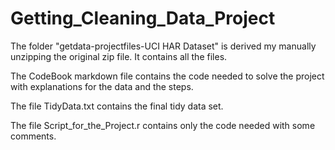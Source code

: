 Getting_Cleaning_Data_Project
=============================
The folder "getdata-projectfiles-UCI HAR Dataset" is derived my manually unzipping the original zip file. It contains all the files.

The CodeBook markdown file contains the code needed to solve the project with explanations for the data and the steps.

The file TidyData.txt contains the final tidy data set.

The file Script_for_the_Project.r contains only the code needed with some comments.
